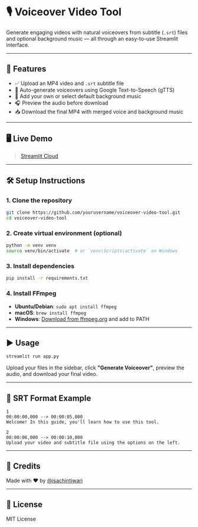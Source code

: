 # 🎙️ Voiceover Video Tool

Generate engaging videos with natural voiceovers from subtitle (`.srt`) files and optional background music — all through an easy-to-use Streamlit interface.

---

## 🚀 Features

- ✅ Upload an MP4 video and `.srt` subtitle file
- 🎤 Auto-generate voiceovers using Google Text-to-Speech (gTTS)
- 🎵 Add your own or select default background music
- 🎧 Preview the audio before download
- 📥 Download the final MP4 with merged voice and background music

---

## 🖥️ Live Demo

> [Streamlit Cloud](https://voiceover-video-generator-from-srt.streamlit.app/)

---

## 🛠️ Setup Instructions

### 1. Clone the repository
```bash
git clone https://github.com/yourusername/voiceover-video-tool.git
cd voiceover-video-tool
```

### 2. Create virtual environment (optional)
```bash
python -m venv venv
source venv/bin/activate  # or `venv\Scripts\activate` on Windows
```

### 3. Install dependencies
```bash
pip install -r requirements.txt
```

### 4. Install FFmpeg

- **Ubuntu/Debian**: `sudo apt install ffmpeg`
- **macOS**: `brew install ffmpeg`
- **Windows**: [Download from ffmpeg.org](https://ffmpeg.org/download.html) and add to PATH

---

## ▶️ Usage

```bash
streamlit run app.py
```

Upload your files in the sidebar, click **"Generate Voiceover"**, preview the audio, and download your final video.

---

## 📄 SRT Format Example

```srt
1
00:00:00,000 --> 00:00:05,000
Welcome! In this guide, you'll learn how to use this tool.

2
00:00:06,000 --> 00:00:10,000
Upload your video and subtitle file using the options on the left.
```

---

## 🙌 Credits

Made with ❤️ by [@isachintiwari](https://coff.ee/isachintiwari)

---

## 📄 License

MIT License
